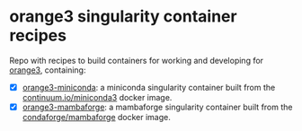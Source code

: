 # orange3 singularity container recipes


Repo with recipes to build containers for working and developing for  [orange3](https://orangedatamining.com/), containing:

- [x] [orange3-miniconda](/orange3-miniconda): a miniconda singularity container built from the [continuum.io/miniconda3](https://hub.docker.com/r/continuumio/miniconda3) docker image.
- [x] [orange3-mambaforge](orange3-mambaforge): a mambaforge singularity container built from the [condaforge/mambaforge](https://hub.docker.com/r/condaforge/mambaforge) docker image.
